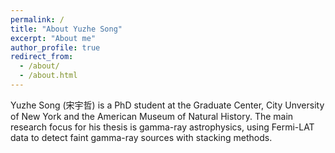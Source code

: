 ```yaml
---
permalink: /
title: "About Yuzhe Song"
excerpt: "About me"
author_profile: true
redirect_from: 
  - /about/
  - /about.html
---
```


Yuzhe Song (宋宇哲) is a PhD student at the Graduate Center, City Unversity of New York and the American Museum of Natural History. The main research focus for his thesis is gamma-ray astrophysics, using Fermi-LAT data to detect faint gamma-ray sources with stacking methods. 
